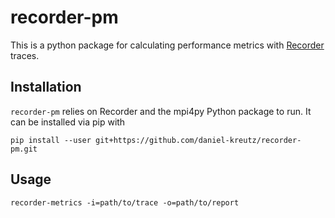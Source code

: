 recorder-pm
=============

This is a python package for calculating performance metrics with [Recorder](https://github.com/uiuc-hpc/Recorder) traces.

Installation
-------------

`recorder-pm` relies on Recorder and the mpi4py Python package to run. It can be installed via pip with
```shell
pip install --user git+https://github.com/daniel-kreutz/recorder-pm.git
```


Usage
-------------

```shell
recorder-metrics -i=path/to/trace -o=path/to/report
```
